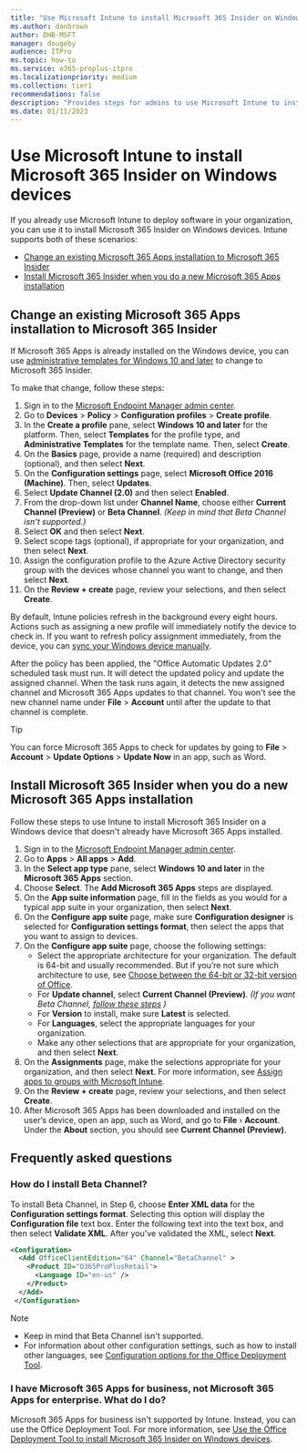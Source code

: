 ```yaml
---
title: "Use Microsoft Intune to install Microsoft 365 Insider on Windows devices"
ms.author: danbrown
author: DHB-MSFT
manager: dougeby
audience: ITPro
ms.topic: how-to
ms.service: o365-proplus-itpro
ms.localizationpriority: medium
ms.collection: tier1
recommendations: false
description: "Provides steps for admins to use Microsoft Intune to install Microsoft 365 Insider on Windows devices"
ms.date: 01/11/2023
---
```


# Use Microsoft Intune to install Microsoft 365 Insider on Windows devices

If you already use Microsoft Intune to deploy software in your organization, you can use it to install Microsoft 365 Insider on Windows devices. Intune supports both of these scenarios:

- [Change an existing Microsoft 365 Apps installation to Microsoft 365 Insider](#change-an-existing-microsoft-365-apps-installation-to-microsoft-365-insider)
- [Install Microsoft 365 Insider when you do a new Microsoft 365 Apps installation](#install-microsoft-365-insider-when-you-do-a-new-microsoft-365-apps-installation)

## Change an existing Microsoft 365 Apps installation to Microsoft 365 Insider

If Microsoft 365 Apps is already installed on the Windows device, you can use [administrative templates for Windows 10 and later](/mem/intune/configuration/administrative-templates-windows) to change to Microsoft 365 Insider.

To make that change, follow these steps:

1. Sign in to the [Microsoft Endpoint Manager admin center](https://endpoint.microsoft.com/).
2. Go to **Devices** > **Policy** > **Configuration profiles** > **Create profile**.
3. In the **Create a profile** pane, select **Windows 10 and later** for the platform. Then, select **Templates** for the profile type, and **Administrative Templates** for the template name. Then, select **Create**.
4. On the **Basics** page, provide a name (required) and description (optional), and then select **Next**.
5. On the **Configuration settings** page, select **Microsoft Office 2016 (Machine)**. Then, select **Updates**.
6. Select **Update Channel (2.0)** and then select **Enabled**.
7. From the drop-down list under **Channel Name**, choose either **Current Channel (Preview)** or **Beta Channel**. *(Keep in mind that Beta Channel isn't supported.)*
8. Select **OK** and then select **Next**.
9. Select scope tags (optional), if appropriate for your organization, and then select **Next**.
10. Assign the configuration profile to the Azure Active Directory security group with the devices whose channel you want to change, and then select **Next**.
11. On the **Review + create** page, review your selections, and then select **Create**.

By default, Intune policies refresh in the background every eight hours. Actions such as assigning a new profile will immediately notify the device to check in. If you want to refresh policy assignment immediately, from the device, you can [sync your Windows device manually](/mem/intune/user-help/sync-your-device-manually-windows).

After the policy has been applied, the "Office Automatic Updates 2.0" scheduled task must run. It will detect the updated policy and update the assigned channel. When the task runs again, it detects the new assigned channel and Microsoft 365 Apps updates to that channel. You won't see the new channel name under **File** > **Account** until after the update to that channel is complete.

> [!TIP]
> You can force Microsoft 365 Apps to check for updates by going to **File** > **Account** > **Update Options** > **Update Now** in an app, such as Word.

## Install Microsoft 365 Insider when you do a new Microsoft 365 Apps installation

Follow these steps to use Intune to install Microsoft 365 Insider on a Windows device that doesn't already have Microsoft 365 Apps installed.

1. Sign in to the [Microsoft Endpoint Manager admin center](https://endpoint.microsoft.com/).
2. Go to **Apps** > **All apps** > **Add**.
3. In the **Select app type** pane, select **Windows 10 and later** in the **Microsoft 365 Apps** section.
4. Choose **Select**. The **Add Microsoft 365 Apps** steps are displayed.
5. On the **App suite information** page, fill in the fields as you would for a typical app suite in your organization, then select **Next**.
6. On the **Configure app suite** page, make sure **Configuration designer** is selected for **Configuration settings format**, then select the apps that you want to assign to devices.
7. On the **Configure app suite** page, choose the following settings:
   - Select the appropriate architecture for your organization. The default is 64-bit and usually recommended. But if you’re not sure which architecture to use, see [Choose between the 64-bit or 32-bit version of Office](https://support.microsoft.com/office/2dee7807-8f95-4d0c-b5fe-6c6f49b8d261).
   - For **Update channel**, select **Current Channel (Preview)**.  *(If you want Beta Channel, [follow these steps](#how-do-i-install-beta-channel) )*
   - For **Version** to install, make sure **Latest** is selected.
   - For **Languages**, select the appropriate languages for your organization.
   - Make any other selections that are appropriate for your organization, and then select **Next**.
8. On the **Assignments** page, make the selections appropriate for your organization, and then select **Next**. For more information, see [Assign apps to groups with Microsoft Intune](/mem/intune/apps/apps-deploy).
9. On the **Review + create** page, review your selections, and then select **Create**.
10. After Microsoft 365 Apps has been downloaded and installed on the user’s device, open an app, such as Word, and go to **File** › **Account**. Under the **About** section, you should see **Current Channel (Preview)**.

## Frequently asked questions

### How do I install Beta Channel?

To install Beta Channel, in Step 6, choose **Enter XML data** for the **Configuration settings format**. Selecting this option will display the **Configuration file** text box. Enter the following text into the text box, and then select **Validate XML**. After you've validated the XML, select **Next**.

```xml
<Configuration>
  <Add OfficeClientEdition="64" Channel="BetaChannel" >
    <Product ID="O365ProPlusRetail">
      <Language ID="en-us" />
    </Product>
  </Add>
 </Configuration>
```

> [!NOTE]
> - Keep in mind that Beta Channel isn't supported.
> - For information about other configuration settings, such as how to install other languages, see [Configuration options for the Office Deployment Tool](../../office-deployment-tool-configuration-options.md).

### I have Microsoft 365 Apps for business, not Microsoft 365 Apps for enterprise. What do I do?

Microsoft 365 Apps for business isn't supported by Intune. Instead, you can use the Office Deployment Tool. For more information, see [Use the Office Deployment Tool to install Microsoft 365 Insider on Windows devices](office-deployment-tool.md).